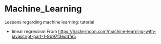 # Machine_Learning

Lessons regarding machine learning: tutorial
* linear regression
From https://hackernoon.com/machine-learning-with-javascript-part-1-9b97f3ed4fe5
